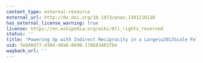 ```yaml
---
content_type: external-resource
external_url: http://dx.doi.org/10.1073/pnas.1301210110
has_external_license_warning: true
license: https://en.wikipedia.org/wiki/All_rights_reserved
status: ''
title: "Powering Up with Indirect Reciprocity in a Large\u2013Scale Feld Experiment"
uid: fe948d77-d384-40a6-8b90-178b83401fbe
wayback_url: ''
---
```

